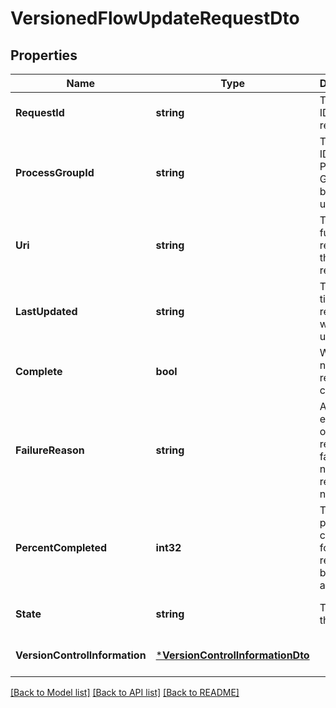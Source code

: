 # VersionedFlowUpdateRequestDto

## Properties
Name | Type | Description | Notes
------------ | ------------- | ------------- | -------------
**RequestId** | **string** | The unique ID of this request. | [optional] [default to null]
**ProcessGroupId** | **string** | The unique ID of the Process Group being updated | [optional] [default to null]
**Uri** | **string** | The URI for future requests to this drop request. | [optional] [default to null]
**LastUpdated** | **string** | The last time this request was updated. | [optional] [default to null]
**Complete** | **bool** | Whether or not this request has completed | [optional] [default to null]
**FailureReason** | **string** | An explanation of why this request failed, or null if this request has not failed | [optional] [default to null]
**PercentCompleted** | **int32** | The percentage complete for the request, between 0 and 100 | [optional] [default to null]
**State** | **string** | The state of the request | [optional] [default to null]
**VersionControlInformation** | [***VersionControlInformationDto**](VersionControlInformationDTO.md) |  | [optional] [default to null]

[[Back to Model list]](../README.md#documentation-for-models) [[Back to API list]](../README.md#documentation-for-api-endpoints) [[Back to README]](../README.md)

